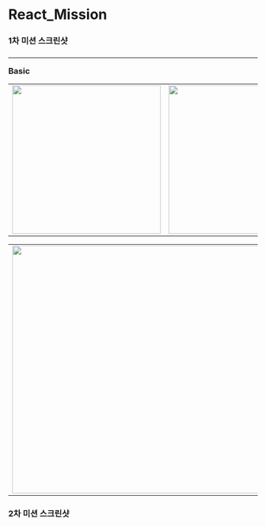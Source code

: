 # React_Mission

<h3>1차 미션 스크린샷<h3>
   <hr>
   Basic
  <table>
  <tr>
    <td align="center">
        <img
          src="https://user-images.githubusercontent.com/83581867/155149190-5deabded-982f-44f1-918e-34307fbf6f31.png"
          width="300px;"
          alt=""
        />
    </td>
     <td align="center">
        <img
          src="https://user-images.githubusercontent.com/83581867/155149418-958e3885-6e52-4c05-84b6-69290401353b.png"
          width="300px;"
          alt=""
        />
  </tr>
</table>


<table>
  <tr>
    <td align="center">
        <img
          src="https://user-images.githubusercontent.com/83581867/155151241-fac5d705-bec0-4c31-bbc3-510995b86050.png"
          width="500px;"
          alt=""
        />
    </td>
     <td align="center">
        <img
          src="https://user-images.githubusercontent.com/83581867/155151304-61d803f5-1af6-43cb-b9f3-56106b46a350.png"
          width="500px;"
          alt=""
        />
  </tr>
</table>
   
<h3>2차 미션 스크린샷<h3>
